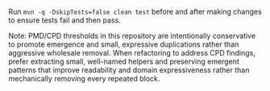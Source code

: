 Run `mvn -q -DskipTests=false clean test` before and after making changes to ensure tests fail and then pass.

Note: PMD/CPD thresholds in this repository are intentionally conservative to promote emergence
and small, expressive duplications rather than aggressive wholesale removal. When refactoring to
address CPD findings, prefer extracting small, well-named helpers and preserving emergent
patterns that improve readability and domain expressiveness rather than mechanically removing
every repeated block.
